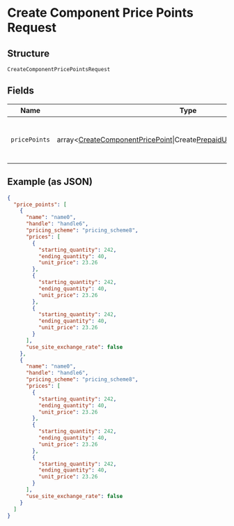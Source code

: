 
# Create Component Price Points Request

## Structure

`CreateComponentPricePointsRequest`

## Fields

| Name | Type | Tags | Description | Getter | Setter |
|  --- | --- | --- | --- | --- | --- |
| `pricePoints` | array<[CreateComponentPricePoint](../../doc/models/create-component-price-point.md)\|Create[PrepaidUsage](../../doc/models/prepaid-usage.md)ComponentPricePoint> | Required | This is Array of a container for any-of cases. | getPricePoints(): array | setPricePoints(array pricePoints): void |

## Example (as JSON)

```json
{
  "price_points": [
    {
      "name": "name0",
      "handle": "handle6",
      "pricing_scheme": "pricing_scheme8",
      "prices": [
        {
          "starting_quantity": 242,
          "ending_quantity": 40,
          "unit_price": 23.26
        },
        {
          "starting_quantity": 242,
          "ending_quantity": 40,
          "unit_price": 23.26
        },
        {
          "starting_quantity": 242,
          "ending_quantity": 40,
          "unit_price": 23.26
        }
      ],
      "use_site_exchange_rate": false
    },
    {
      "name": "name0",
      "handle": "handle6",
      "pricing_scheme": "pricing_scheme8",
      "prices": [
        {
          "starting_quantity": 242,
          "ending_quantity": 40,
          "unit_price": 23.26
        },
        {
          "starting_quantity": 242,
          "ending_quantity": 40,
          "unit_price": 23.26
        },
        {
          "starting_quantity": 242,
          "ending_quantity": 40,
          "unit_price": 23.26
        }
      ],
      "use_site_exchange_rate": false
    }
  ]
}
```

